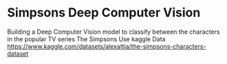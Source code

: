 # Simpsons Deep Computer Vision
Building a Deep Computer Vision model to classify between the characters in the popular TV series The Simpsons 
Use kaggle Data 
https://www.kaggle.com/datasets/alexattia/the-simpsons-characters-dataset
